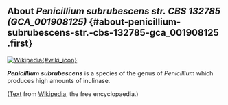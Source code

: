 About *Penicillium subrubescens str. CBS 132785 (GCA\_001908125)* {#about-penicillium-subrubescens-str.-cbs-132785-gca_001908125 .first}
-----------------------------------------------------------------

[![Wikipedia](/img/wikipedia_logo_v2_en.png){#wiki_icon}](http://en.wikipedia.org/wiki/Penicillium_subrubescens)

***Penicillium subrubescens*** is a species of the genus of
*Penicillium* which produces high amounts of inulinase.

([Text](http://en.wikipedia.org/wiki/Penicillium_subrubescens) from
[Wikipedia](http://en.wikipedia.org/), the free encyclopaedia.)
